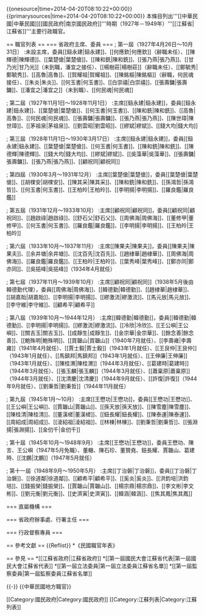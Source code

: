{{onesource|time=2014-04-20T08:10:22+00:00}}
{{primarysources|time=2014-04-20T08:10:22+00:00}}
本條目列出'''[[中華民國|中華民國]][[國民政府|南京國民政府]]'''時期（1927年－1949年）'''[[江蘇省|江蘇省]]'''主要行政職官。

== 職官列表 ==
=== 省政府主席、委員 ===
; 第一屆（1927年4月26日～10月31日）
:未設主席，委員[[鈕永建|鈕永建]]、[[何應欽|何應欽]]（辭職未任）、[[陳輝德|陳輝德]]、[[葉楚傖|葉楚傖]]、[[陳和銑|陳和銑]]、[[張乃燕|張乃燕]]、[[甘乃光|甘乃光]]（未到職，潘宜之接任）、[[楊樹莊|楊樹莊]]（辭職未任）、[[鄭毓秀|鄭毓秀]]、[[高魯|高魯]]、[[賀耀祖|賀耀祖]]、[[陳銘樞|陳銘樞]]（辭職，何民魂接任）、[[朱炎|朱炎]]、[[何玉書|何玉書]]、[[白崇禧|白崇禧]]、[[張壽鏞|張壽鏞]]、[[潘宜之|潘宜之]]（未到職）、[[何民魂|何民魂]]

; 第二屆（1927年11月1日～1928年11月1日）
:主席[[鈕永建|鈕永建]]，委員[[鈕永建|鈕永建]]、[[葉楚傖|葉楚傖]]、[[何玉書|何玉書]]、[[陳和銑|陳和銑]]、[[高魯|高魯]]、[[何民魂|何民魂]]、[[張壽鏞|張壽鏞]]、[[張乃燕|張乃燕]]、[[陳世璋|陳世璋]]、[[茅祖泉|茅祖泉]]、[[劉雲昭|劉雲昭]]、[[繆斌|繆斌]]、[[錢大均|錢大均]]

; 第三屆（1928年11月1日～1930年3月17日）
:主席[[鈕永建|鈕永建]]，委員[[鈕永建|鈕永建]]、[[葉楚傖|葉楚傖]]、[[何玉書|何玉書]]、[[陳和銑|陳和銑]]、[[陳德輝|陳德輝]]、[[錢大均|錢大均]]、[[繆斌|繆斌]]、[[吳藻華|吳藻華]]、[[張壽鏞|張壽鏞]]、[[張乃燕|張乃燕]]、[[顧祝同|顧祝同]]

; 第四屆（1930年3月～1931年12月）
:主席[[葉楚傖|葉楚傖]]，委員[[葉楚傖|葉楚傖]]、[[胡檏安|胡檏安]]、[[陳其采|陳其采]]、[[陳和銑|陳和銑]]、[[孫鴻哲|孫鴻哲]]、[[何玉書|何玉書]]、[[王柏皊|王柏皊]]、[[李明揚|李明揚]]、[[羅良鑑|羅良鑑]]

; 第五屆（1931年12月～1933年10月）
:主席[[顧祝同|顧祝同]]，委員[[顧祝同|顧祝同]]、[[趙啟祿|趙啟祿]]、[[舒石父|舒石父]]、[[周佛海|周佛海]]、[[董修甲|董修甲]]、[[何玉書|何玉書]]、[[羅良鑑|羅良鑑]]、[[李明揚|李明揚]]、[[王柏皊|王柏皊]]

; 第六屆（1933年10月～1937年11月）
:主席[[陳果夫|陳果夫]]，委員[[陳果夫|陳果夫]]、[[余井塘|余井塘]]、[[沈百先|沈百先]]、[[趙棣華|趙棣華]]、[[周佛海|周佛海]]、[[羅良鑑|羅良鑑]]、[[王柏皊|王柏皊]]、[[葉秀峰|葉秀峰]]、[[鄭亦同|鄭亦同]]、[[吳挹峰|吳挹峰]]（1934年4月就任）

; 第七屆（1937年11月～1939年10月）
:主席[[顧祝同|顧祝同]]（1938年5月後由韓德勤代理），委員[[周佛海|周佛海]]、[[韓德勤|韓德勤]]、[[趙棣華|趙棣華]]、[[胡嘉貽|胡嘉貽]]、[[李明揚|李明揚]]、[[繆激流|繆激流]]、[[馬元放|馬元放]]、[[李守維|李守維]]、[[顧希平|顧希平]]

; 第八屆（1939年10月～1944年12月）
:主席[[韓德勤|韓德勤]]，委員[[韓德勤|韓德勤]]、[[李明揚|李明揚]]、[[繆激流|繆激流]]、[[冷欣|冷欣]]、[[王公嶼|王公嶼]]、[[關吉玉|關吉玉]]、[[成靜生|成靜生]]、[[金宗華|金宗華]]、[[餘念善|餘念善]]、[[鮑殊明|鮑殊明]]、[[買韞山|買韞山]]（1940年7月就任）、[[李壽雍|李壽雍]]（1941年4月就任）、[[賈士毅|賈士毅]]（1943年1月就任）、[[王艮仲|王艮仲]]（1943年1月就任）、[[馬鎮邦|馬鎮邦]]（1943年1月就任）、[[王伸廉|王伸廉]]（1943年1月就任）、[[陳桂渭|陳桂渭]]（1944年3月就任）、[[葛建時|葛建時]]（1944年3月就任）、[[張玉麟|張玉麟]]（1944年3月就任）、[[蕭稟原|蕭稟原]]（1944年3月就任）、[[沈清慶|沈清慶]]（1944年9月就任）、[[許復|許復]]（1944年9月就任）、[[劉秉哲|劉秉哲]]（1944年11月就任）

; 第九屆（1945年1月～10月）
:主席[[王懋功|王懋功]]，委員[[王懋功|王懋功]]、[[王公嶼|王公嶼]]、[[賈韞山|賈韞山]]、[[孫天放|孫天放]]、[[陳雪塵|陳雪塵]]、[[陳桂清|陳桂清]]、[[董漢槎|董漢槎]]、[[鈕長耀|鈕長耀]]、[[陳泰運|陳泰運]]、[[周紹成|周紹成]]、[[淩紹祖|淩紹祖]]、[[林棟|林棟]]、[[劉秉哲|劉秉哲]]、[[張淵揚|張淵揚]]、[[金仞千|金仞千]]

; 第十屆（1945年10月～1948年9月）
:主席[[王懋功|王懋功]]，委員王懋功、陳言、王公嶼（1947年5月免職）、董轍、陳石珍、董贊堯、鈕長耀、賈韞山、葛建時、[[沈鵬|沈鵬]]（1947年5月就任）

; 第十一屆（1948年9月～1950年5月）
:主席[[丁治磐|丁治磐]]，委員[[丁治磐|丁治磐]]、[[徐道鄰|徐道鄰]]、[[顧希平|顧希平]]、[[奚炎|奚炎]]、[[洪鈞培|洪鈞培]]、[[錢振榮|錢振榮]]、[[賈韞山|賈韞山]]、[[楊宗鼎|楊宗鼎]]、[[李文彬|李文彬]]、[[劉元衡|劉元衡]]、[[史濟寅|史濟寅]]、[[韓涵|韓涵]]、[[焦其鳳|焦其鳳]]

=== 直屬機構 ===

=== 省政府辦事處、行署主任 ===

=== 行政督察專員 ===

== 參考文獻 ==
{{Reflist}}
*《民國職官年表》

== 參見 ==
*[[江蘇省政府|江蘇省政府]]
*[[第一屆國民大會江蘇省代表|第一屆國民大會江蘇省代表]]
*[[第一屆立法委員|第一屆立法委員江蘇省名單]]
*[[第一屆監察委員|第一屆監察委員江蘇省名單]]

{{-}}
{{中華民國地方職官}}

[[Category:國民政府|Category:國民政府]]
[[Category:江蘇列表|Category:江蘇列表]]